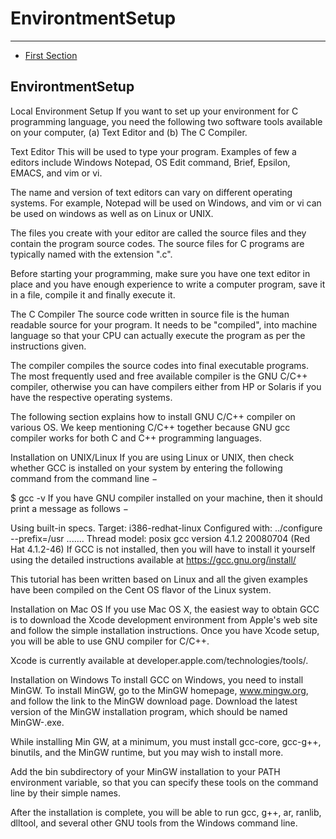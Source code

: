# EnvirontmentSetup

---

- [First Section](#section-1)

<a name="section-1"></a>
## EnvirontmentSetup


Local Environment Setup
If you want to set up your environment for C programming language, you need the following two software tools available on your computer, (a) Text Editor and (b) The C Compiler.

Text Editor
This will be used to type your program. Examples of few a editors include Windows Notepad, OS Edit command, Brief, Epsilon, EMACS, and vim or vi.

The name and version of text editors can vary on different operating systems. For example, Notepad will be used on Windows, and vim or vi can be used on windows as well as on Linux or UNIX.

The files you create with your editor are called the source files and they contain the program source codes. The source files for C programs are typically named with the extension ".c".

Before starting your programming, make sure you have one text editor in place and you have enough experience to write a computer program, save it in a file, compile it and finally execute it.

The C Compiler
The source code written in source file is the human readable source for your program. It needs to be "compiled", into machine language so that your CPU can actually execute the program as per the instructions given.

The compiler compiles the source codes into final executable programs. The most frequently used and free available compiler is the GNU C/C++ compiler, otherwise you can have compilers either from HP or Solaris if you have the respective operating systems.

The following section explains how to install GNU C/C++ compiler on various OS. We keep mentioning C/C++ together because GNU gcc compiler works for both C and C++ programming languages.

Installation on UNIX/Linux
If you are using Linux or UNIX, then check whether GCC is installed on your system by entering the following command from the command line −

$ gcc -v
If you have GNU compiler installed on your machine, then it should print a message as follows −

Using built-in specs.
Target: i386-redhat-linux
Configured with: ../configure --prefix=/usr .......
Thread model: posix
gcc version 4.1.2 20080704 (Red Hat 4.1.2-46)
If GCC is not installed, then you will have to install it yourself using the detailed instructions available at https://gcc.gnu.org/install/

This tutorial has been written based on Linux and all the given examples have been compiled on the Cent OS flavor of the Linux system.

Installation on Mac OS
If you use Mac OS X, the easiest way to obtain GCC is to download the Xcode development environment from Apple's web site and follow the simple installation instructions. Once you have Xcode setup, you will be able to use GNU compiler for C/C++.

Xcode is currently available at developer.apple.com/technologies/tools/.

Installation on Windows
To install GCC on Windows, you need to install MinGW. To install MinGW, go to the MinGW homepage, www.mingw.org, and follow the link to the MinGW download page. Download the latest version of the MinGW installation program, which should be named MinGW-<version>.exe.

While installing Min GW, at a minimum, you must install gcc-core, gcc-g++, binutils, and the MinGW runtime, but you may wish to install more.

Add the bin subdirectory of your MinGW installation to your PATH environment variable, so that you can specify these tools on the command line by their simple names.

After the installation is complete, you will be able to run gcc, g++, ar, ranlib, dlltool, and several other GNU tools from the Windows command line.

